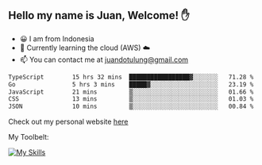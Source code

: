 ## Hello my name is Juan, Welcome! ✋

- 😀 I am from Indonesia
- 📖 Currently learning the cloud (AWS) ☁️
- 📫 You can contact me at juandotulung@gmail.com

<!--START_SECTION:waka-->

```txt
TypeScript        15 hrs 32 mins  █████████████████▓░░░░░░░   71.28 %
Go                5 hrs 3 mins    █████▓░░░░░░░░░░░░░░░░░░░   23.19 %
JavaScript        21 mins         ▒░░░░░░░░░░░░░░░░░░░░░░░░   01.66 %
CSS               13 mins         ▒░░░░░░░░░░░░░░░░░░░░░░░░   01.03 %
JSON              10 mins         ▒░░░░░░░░░░░░░░░░░░░░░░░░   00.84 %
```

<!--END_SECTION:waka-->

Check out my personal website [here](https://juanchristian.com)

My Toolbelt:

[![My Skills](https://skillicons.dev/icons?i=go,js,ts,nodejs,express,react,nextjs,vue,tailwind,vite,html,css,python,php,aws,bash,linux,postgres,mysql,redis,kafka,docker,vercel,netlify,vscode,figma)](https://skillicons.dev)

